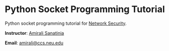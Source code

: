 Python Socket Programming Tutorial
======================
Python socket programming tutorial for
[Network Security](http://www.ccs.neu.edu/home/amirali/teaching/Summer14/).

  **Instructor**: [Amirali Sanatinia](http://www.ccs.neu.edu/home/amirali)

  **Email**: amirali@ccs.neu.edu
